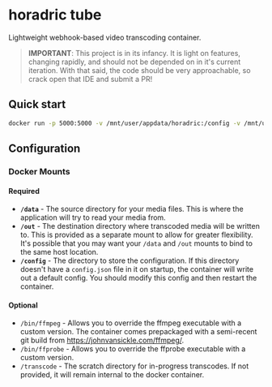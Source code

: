 # horadric tube

Lightweight webhook-based video transcoding container.

> **IMPORTANT**: This project is in its infancy. It is light on features, changing rapidly, and should not be depended
> on in it's current iteration. With that said, the code should be very approachable, so crack open that IDE and submit
> a PR!

## Quick start

```bash
docker run -p 5000:5000 -v /mnt/user/appdata/horadric:/config -v /mnt/user/your_media:/data -v /mnt/user/your_media:/out ghcr.io/whichken/horadrictube/horadrictube
```

## Configuration

### Docker Mounts

#### Required

- **`/data`** - The source directory for your media files. This is where the application will try to read your media from.
- **`/out`** - The destination directory where transcoded media will be written to. This is provided as a separate mount
  to allow for greater flexibility. It's possible that you may want your `/data` and `/out` mounts to bind to the same
  host location.
- **`/config`** - The directory to store the configuration. If this directory doesn't have a `config.json` file in it on
  startup, the container will write out a default config. You should modify this config and then restart the container.

#### Optional

- `/bin/ffmpeg` - Allows you to override the ffmpeg executable with a custom version. The container comes prepackaged
  with a semi-recent git build from https://johnvansickle.com/ffmpeg/.
- `/bin/ffprobe` - Allows you to override the ffprobe executable with a custom version.
- `/transcode` - The scratch directory for in-progress transcodes. If not provided, it will remain internal to the docker
  container.
